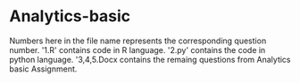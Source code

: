 # Analytics-basic 
Numbers here in the file name represents the corresponding question number.
'1.R' contains code in R language.
'2.py' contains the code in python language.
'3,4,5.Docx contains the remaing questions from Analytics basic Assignment.

